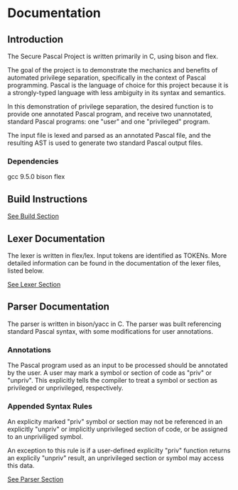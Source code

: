 # Documentation

## Introduction

The Secure Pascal Project is written primarily in C, using bison and flex.

The goal of the project is to demonstrate the mechanics and benefits of automated privilege separation, specifically in the context of Pascal programming. Pascal is the language of choice for this project because it is a strongly-typed language with less ambiguity in its syntax and semantics.

In this demonstration of privilege separation, the desired function is to provide one annotated Pascal program, and receive two unannotated, standard Pascal programs: one "user" and one "privileged" program. 

The input file is lexed and parsed as an annotated Pascal file, and the resulting AST is used to generate two standard Pascal output files.

### Dependencies

gcc 9.5.0
bison 
flex

## Build Instructions

[See Build Section](build.md)

## Lexer Documentation

The lexer is written in flex/lex. Input tokens are identified as TOKENs. More detailed information can be found in the documentation of the lexer files, listed below.

[See Lexer Section](lexer.md)

## Parser Documentation

The parser is written in bison/yacc in C. The parser was built referencing standard Pascal syntax, with some modifications for user annotations.

### Annotations

The Pascal program used as an input to be processed should be annotated by the user. A user may mark a symbol or section of code as "priv" or "unpriv". This explicitly tells the compiler to treat a symbol or section as privileged or unprivileged, respectively.

### Appended Syntax Rules

An explicity marked "priv" symbol or section may not be referenced in an explicitly "unpriv" or implicitly unprivileged section of code, or be assigned to an unpriviliged symbol. 

An exception to this rule is if a user-defined explicilty "priv" function returns an explicily "unpriv" result, an unprivileged section or symbol may access this data.

[See Parser Section](parser.md)